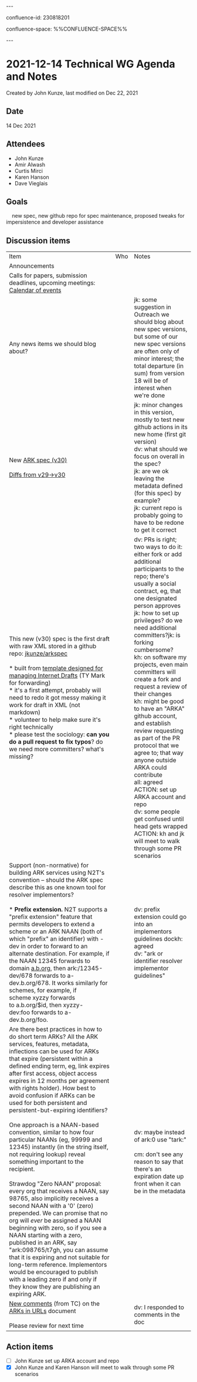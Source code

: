 \---

confluence-id: 230818201

confluence-space: %%CONFLUENCE-SPACE%%

\---

2021-12-14 Technical WG Agenda and Notes
========================================

Created by John Kunze, last modified on Dec 22, 2021

Date
----

14 Dec 2021

Attendees
---------

*   John Kunze 
*   Amir Alwash 
*   Curtis Mirci 
*   Karen Hanson 
*   Dave Vieglais 

Goals
-----

    new spec, new github repo for spec maintenance, proposed tweaks for impersistence and developer assistance

Discussion items
----------------

|     |     |     |
| --- | --- | --- |
| Item | Who | Notes |
| Announcements |     |     |
| Calls for papers, submission deadlines, upcoming meetings: [Calendar of events](Calendar-of-events_208341505.html) |     |     |
| Any news items we should blog about? |     | jk: some suggestion in Outreach we should blog about new spec versions, but some of our new spec versions are often only of minor interest; the total departure (in sum) from version 18 will be of interest when we're done |
| New [ARK spec (v30)](https://www.ietf.org/archive/id/draft-kunze-ark-30.txt)<br><br>[Diffs from v29->v30](https://www.ietf.org/rfcdiff?url2=draft-kunze-ark-30) |     | jk: minor changes in this version, mostly to test new github actions in its new home (first git version)  <br>dv: what should we focus on overall in the spec?  <br>jk: are we ok leaving the metadata defined (for this spec) by example?  <br>jk: current repo is probably going to have to be redone to get it correct |
| This new (v30) spec is the first draft with raw XML stored in a github repo: [jkunze/arkspec](https://github.com/jkunze/arkspec)<br><br>*   built from [template designed for managing Internet Drafts](https://github.com/martinthomson/i-d-template/blob/main/doc/TEMPLATE.md) (TY Mark for forwarding)<br>*   it's a first attempt, probably will need to redo it got messy making it work for draft in XML (not markdown)<br>*   volunteer to help make sure it's right technically<br>*   please test the sociology: **can you do a pull request to fix typos**? do we need more committers? what's missing? |     | dv: PRs is right; two ways to do it: either fork or add additional participants to the repo; there's usually a social contract, eg, that one designated person approves  <br>jk: how to set up privileges? do we need additional committers?jk: is forking cumbersome?  <br>kh: on software my projects, even main committers will create a fork and request a review of their changes  <br>kh: might be good to have an "ARKA" github account, and establish review requesting as part of the PR protocol that we agree to; that way anyone outside ARKA could contribute  <br>all: agreed  <br>ACTION: set up ARKA account and repo  <br>dv: some people get confused until head gets wrapped  <br>ACTION: kh and jk will meet to walk through some PR scenarios |
| Support (non-normative) for building ARK services using N2T's convention – should the ARK spec describe this as one known tool for resolver implementors?<br><br>*   **Prefix extension.** N2T supports a "prefix extension" feature that permits developers to extend a scheme or an ARK NAAN (both of which "prefix" an identifier) with -dev in order to forward to an alternate destination. For example, if the NAAN 12345 forwards to domain [a.b.org](http://a.b.org), then ark:/12345-dev/678 forwards to a-dev.b.org/678. It works similarly for schemes, for example, if scheme xyzzy forwards to a.b.org/$id, then xyzzy-dev:foo forwards to a-dev.b.org/foo. |     | dv: prefix extension could go into an implementors guidelines dockh: agreed  <br>dv: "ark or identifier resolver implementor guidelines" |
| Are there best practices in how to do short term ARKs? All the ARK services, features, metadata, inflections can be used for ARKs that expire (persistent within a defined ending term, eg, link expires after first access, object access expires in 12 months per agreement with rights holder). How best to avoid confusion if ARKs can be used for both persistent and persistent-but-expiring identifiers?<br><br>One approach is a NAAN-based convention, similar to how four particular NAANs (eg, 99999 and 12345) instantly (in the string itself, not requiring lookup) reveal something important to the recipient.<br><br>Strawdog "Zero NAAN" proposal: every org that receives a NAAN, say 98765, also implicitly receives a second NAAN with a '0' (zero) prepended. We can promise that no org will _ever_ be assigned a NAAN beginning with zero, so if you see a NAAN starting with a zero, published in an ARK, say "ark:098765/t7gh, you can assume that it is expiring and not suitable for long-term reference. Implementors would be encouraged to publish with a leading zero if and only if they know they are publishing an expiring ARK. |     | dv: maybe instead of ark:0 use "tark:"<br><br>cm: don't see any reason to say that there's an expiration date up front when it can be in the metadata |
| [New comments](https://docs.google.com/document/d/1NhjaUymkcZD444_TtQx7CpFuttInJkti2Ot_yiguxuM/edit) (from TC) on the [ARKs in URLs](https://hpad.dataone.org/arks_in_urls?view#comparison-of-urls-containing-arks) document<br><br>Please review for next time |     | dv: I responded to comments in the doc |

Action items
------------

- [ ] John Kunze set up ARKA account and repo
- [x] John Kunze and Karen Hanson will meet to walk through some PR scenarios
